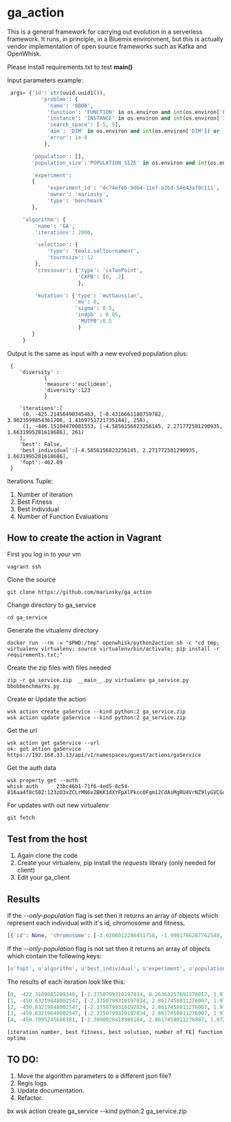 # ga_action

This is a general framework for carrying out evolution in a serverless framework. It runs, in principle, in a Bluemix environment, but this is actually vendor implementation of open source frameworks such as Kafka and OpenWhisk.

Please install requirements.txt to test __main()__


Input parameters example:
```python
 args= {'id': str(uuid.uuid1()),
           'problem': {
             'name': 'BBOB',
             'function': 'FUNCTION' in os.environ and int(os.environ['FUNCTION']) or  3,
             'instance': 'INSTANCE' in os.environ and int(os.environ['INSTANCE']) or  1,
             'search_space': [-5, 5],
             'dim': 'DIM' in os.environ and int(os.environ['DIM']) or  3,
             'error': 1e-8
            },

        'population': [],
        'population_size':'POPULATION_SIZE' in os.environ and int(os.environ['POPULATION_SIZE']) or 1000,

        'experiment':
        {
             'experiment_id': 'dc74efeb-9d64-11e7-a2bd-54e43af0c111',
             'owner': 'mariosky',
             'type': 'benchmark'
        },

     'algorithm': {
         'name': 'GA',
         'iterations': 2000,

         'selection': {
             'type': 'tools.selTournament',
             'tournsize': 12
         },
         'crossover': {'type': 'cxTwoPoint',
                       'CXPB': [0, .2]
                       },

         'mutation': {'type': 'mutGaussian',
                      'mu': 0,
                      'sigma': 0.5,
                      'indpb' : 0.05,
                       'MUTPB':0.5
                       }
        }
     }

```


Output is the same as input with a new evolved population plus:
```
 {
    'diversity' :
            {
            'measure':'euclidean',
            'diversity':123
            }

    'iterations':[
     (0, -425.21456490345463, [-0.4316661180759782, 3.9023599854361706, 1.4169751721735144], 258),
     (1, -446.15104470081553, [-4.5856156823256145, 2.271772581290935, 1.6631995281618686], 261)
    ],
    'best': False,
    'best_individual':[-4.5856156823256145, 2.271772581290935, 1.6631995281618686],
    'fopt':-462.09
 }

```

Iterations Tuple:

1. Number of iteration
2. Best Fitness
3. Best Individual
4. Number of Function Evaluations

## How to create the action in Vagrant

First you log in to your vm
```shell
vagrant ssh
```
Clone the source
```shell
git clone https://github.com/mariosky/ga_action
```
Change directory to ga_service
```shell
cd ga_service
```
Generate the vitualenv directory
```shell
docker run --rm -v "$PWD:/tmp" openwhisk/python2action sh -c "cd tmp; virtualenv virtualenv; source virtualenv/bin/activate; pip install -r requirements.txt;"
```
Create the zip files with files needed
```shell
zip -r ga_service.zip  __main__.py virtualenv ga_service.py bbobbenchmarks.py
```
Create or Update the action
```shell
wsk action create gaService --kind python:2 ga_service.zip
wsk action update gaService --kind python:2 ga_service.zip
```
Get the url
```shell
wsk action get gaService --url
ok: got action gaService
https://192.168.33.13/api/v1/namespaces/guest/actions/gaService
```
Get the auth data
```shell
wsk property get --auth
whisk auth		23bc46b1-71f6-4ed5-8c54-816aa4f8c502:123zO3xZCLrMN6v2BKK1dXYFpXlPkccOFqm12CdAsMgRU4VrNZ9lyGVCGuMDGIwP
```
For updates with out new virtualenv
```shell
git fetch
```

## Test from the host
1. Again clone the code
2. Create your virtualenv, pip install the *requests* library (only needed for client)
3. Edit your ga_client

## Results
If the *--only-population* flag is set then it returns an array of objects which represent each individual with it's id, chromosome and fitness.
```python
[{'id': None, 'chromosome': [-3.0208012286451758, -1.9901786287762588, 0.4746940069424692], 'fitness': {'DefaultContext': -328.99633706375687, 'score': -328.99633706375687}}, {'id': None, 'chromosome': [-3.0208012286451758, -1.9901786287762588, 0.4746940069424692], 'fitness': {'DefaultContext': -328.99633706375687, 'score': -328.99633706375687}}]
```

If the *--only-population* flag is not set then it returns an array of objects which contain the following keys:
```python
[u'fopt', u'algorithm', u'best_individual', u'experiment', u'population_size', u'iterations', u'problem', u'id', u'best', u'population']
```

The results of each iteration look like this:
```python
[0, -422.3189885289348, [-2.3750799310197834, 0.26363257691378017, 1.9725786083712151], 17] -462.09
[1, -450.63219848002547, [-2.3750799310197834, 2.8617458011276007, 1.9725786083712151], 16] -462.09
[2, -450.63219848002547, [-2.3750799310197834, 2.8617458011276007, 1.9725786083712151], 20] -462.09
[3, -450.63219848002547, [-2.3750799310197834, 2.8617458011276007, 1.9725786083712151], 18] -462.09
[4, -450.7095245606381, [-2.3090028418986184, 2.8617458011276007, 1.9725786083712151], 15] -462.09
```
```
[iteration number, best fitness, best solution, number of FE] function optima
```

## TO DO:
1. Move the algorithm parameters to a different json file?
2. Regis logs.
3. Update documentation.
4. Refactor.

bx wsk action create ga_service --kind python:2 ga_service.zip
